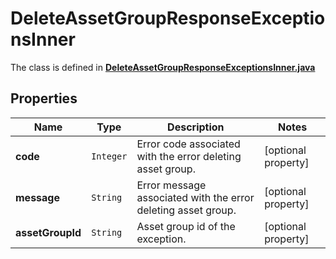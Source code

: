 

# DeleteAssetGroupResponseExceptionsInner

The class is defined in **[DeleteAssetGroupResponseExceptionsInner.java](../../src/main/java/org/openapitools/model/DeleteAssetGroupResponseExceptionsInner.java)**

## Properties

Name | Type | Description | Notes
------------ | ------------- | ------------- | -------------
**code** | `Integer` | Error code associated with the error deleting asset group. |  [optional property]
**message** | `String` | Error message associated with the error deleting asset group. |  [optional property]
**assetGroupId** | `String` | Asset group id of the exception. |  [optional property]





